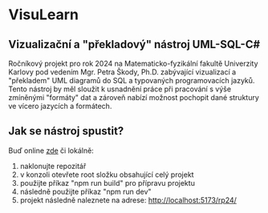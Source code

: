 # VisuLearn 
## Vizualizační a "překladový" nástroj UML-SQL-C# 

Ročníkový projekt pro rok 2024 na Matematicko-fyzikální fakultě Univerzity Karlovy pod vedením Mgr. Petra Škody, Ph.D. zabývající vizualizací a "překladem" UML diagramů do SQL a typovaných programovacích jazyků. Tento nástroj by měl sloužit k usnadnění práce při pracování s výše zmíněnými "formáty" dat a zároveň nabízí možnost pochopit dané struktury ve vícero jazycích a formátech.

## Jak se nástroj spustit?
Buď online [zde](https://xmon3r.github.io/rp24/) či lokálně:

1. naklonujte repozitář
2. v konzoli otevřete root složku obsahující celý projekt
3. použijte příkaz "npm run build" pro přípravu projektu
4. následně použijte příkaz "npm run dev" 
5. projekt následně naleznete na adrese: [http://localhost:5173/rp24/](http://localhost:5173/rp24/) 